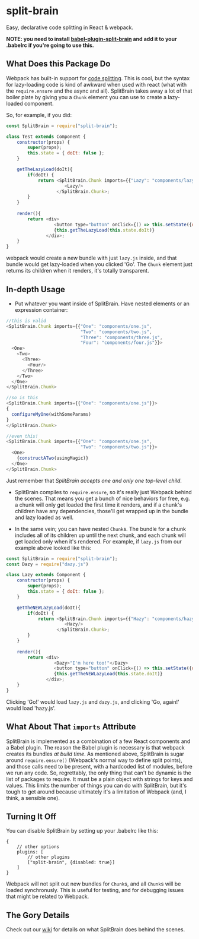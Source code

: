 # split-brain
Easy, declarative code splitting in React &amp; webpack.

**NOTE: you need to install [babel-plugin-split-brain](https://github.com/mprast/babel-plugin-split-brain) and add it to 
your .babelrc if you're going to use this.**

## What Does this Package Do
Webpack has built-in support for [code splitting](https://webpack.github.io/docs/code-splitting.html). This is cool, but the 
syntax for lazy-loading code is kind of awkward when used with react (what with the `require.ensure` and the async and all). 
SplitBrain takes away a lot of that boiler plate by giving you a `Chunk` element you can use to create a lazy-loaded component.

So, for example, if you did:
```javascript
const SplitBrain = require("split-brain");

class Test extends Component {
    constructor(props) {
        super(props);
        this.state = { doIt: false };
    }

    getTheLazyLoad(doIt){
        if(doIt) {
            return <SplitBrain.Chunk imports={{"Lazy": "components/lazy.js"}}>
                      <Lazy/>
                   </SplitBrain.Chunk>;
        }
    }
    
    render(){
        return <div>
                  <button type="button" onClick={() => this.setState({doIt: true})}>Go</button>
                  {this.getTheLazyLoad(this.state.doIt)}
               </div>;
    }
}
```

webpack would create a new bundle with just `lazy.js` inside, and that bundle would get lazy-loaded when you clicked 'Go'.
The `Chunk` element just returns its children when it renders, it's totally transparent. 

## In-depth Usage
- Put whatever you want inside of SplitBrain. Have nested elements or an expression container:

```javascript
//this is valid
<SplitBrain.Chunk imports={{"One": "components/one.js", 
                            "Two": "components/two.js",
                            "Three": "components/three.js",
                            "Four": "components/four.js"}}>
  <One>
    <Two>
      <Three>
        <Four/>
      </Three>
    </Two>
  </One>
</SplitBrain.Chunk>

//so is this
<SplitBrain.Chunk imports={{"One": "components/one.js"}}>
{
  configureMyOne(withSomeParams)
}
</SplitBrain.Chunk>

//even this!
<SplitBrain.Chunk imports={{"One": "components/one.js",
                            "Two": "components/two.js"}}>
  <One>
    {constructATwo(usingMagic)}
  </One>
</SplitBrain.Chunk>
```
Just remember that *SplitBrain accepts one and only one top-level child*.

- SplitBrain compiles to `require.ensure`, so it's really just Webpack behind the scenes. That means 
  you get a bunch of nice behaviors for free, e.g. a chunk will only get loaded the first time it renders, and
  if a chunk's children have any dependencies, those'll get wrapped up in the bundle and lazy loaded as well.

- In the same vein; you can have nested `Chunk`s. The bundle for a chunk includes all of its children up 
  until the next chunk, and each chunk will get loaded only when it's rendered. For example, if `lazy.js` 
  from our example above looked like this: 
  
```javascript
const SplitBrain = require("split-brain");
const Dazy = require("dazy.js")

class Lazy extends Component {
    constructor(props) {
        super(props);
        this.state = { doIt: false };
    }

    getTheNEWLazyLoad(doIt){
        if(doIt) {
            return <SplitBrain.Chunk imports={{"Hazy": "components/hazy.js"}}>
                      <Hazy/>
                   </SplitBrain.Chunk>;
        }
    }
    
    render(){
        return <div>
                  <Dazy>"I'm here too!"</Dazy>
                  <button type="button" onClick={() => this.setState({doIt: true})}>Go, again!</button>
                  {this.getTheNEWLazyLoad(this.state.doIt)}
               </div>;
    }
}

```
Clicking 'Go!' would load `lazy.js` and `dazy.js`, and clicking 'Go, again!' would load 'hazy.js'.

## What About That `imports` Attribute
SplitBrain is implemented as a combination of a few React components and a Babel plugin. The reason the Babel plugin is 
necessary is that webpack creates its bundles _at build time_. As mentioned above, SplitBrain 
is sugar around `require.ensure()` (Webpack's normal way to define split points), and those calls need to 
be present, with a hardcoded list of modules, before we run any code. So, regrettably, the only thing that can't be 
dynamic is the list of packages to require. It must be a plain object with strings for keys and values. This 
limits the number of things you can do with SplitBrain, but it's tough to get around because ultimately it's 
a limitation of Webpack (and, I think, a sensible one).

## Turning It Off
You can disable SplitBrain by setting up your .babelrc like this:

```
{
    // other options
    plugins: [
        // other plugins
        ["split-brain", {disabled: true}]
    ]
}
```
Webpack will not split out new bundles for `Chunk`s, and all `Chunk`s will be loaded synchronusly. 
This is useful for testing, and for debugging issues that might be related to Webpack. 

## The Gory Details
Check out our [wiki](https://github.com/mprast/split-brain/wiki/The-Gory-Details) for details on what SplitBrain does behind the scenes.
